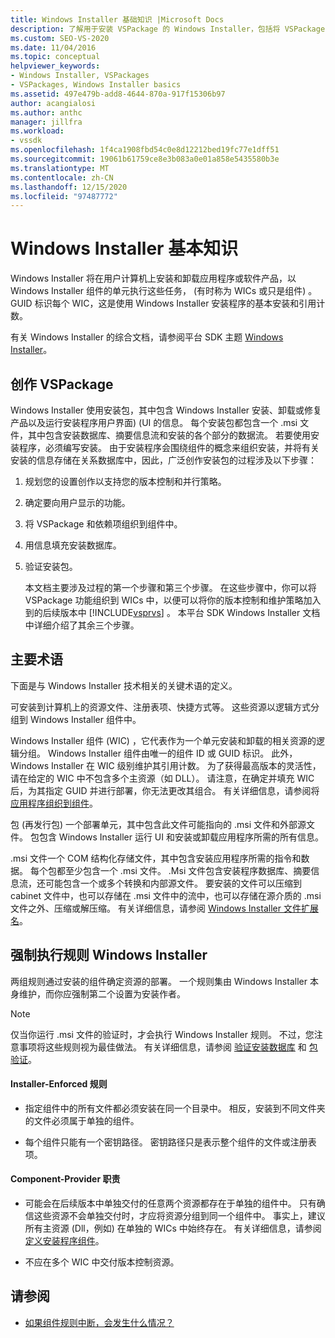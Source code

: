 ```yaml
---
title: Windows Installer 基础知识 |Microsoft Docs
description: 了解用于安装 VSPackage 的 Windows Installer，包括将 VSPackage 功能组织到 Windows Installer 组件中。
ms.custom: SEO-VS-2020
ms.date: 11/04/2016
ms.topic: conceptual
helpviewer_keywords:
- Windows Installer, VSPackages
- VSPackages, Windows Installer basics
ms.assetid: 497e479b-add8-4644-870a-917f15306b97
author: acangialosi
ms.author: anthc
manager: jillfra
ms.workload:
- vssdk
ms.openlocfilehash: 1f4ca1908fbd54c0e8d12212bed19fc77e1dff51
ms.sourcegitcommit: 19061b61759ce8e3b083a0e01a858e5435580b3e
ms.translationtype: MT
ms.contentlocale: zh-CN
ms.lasthandoff: 12/15/2020
ms.locfileid: "97487772"
---
```

# <a name="windows-installer-basics"></a>Windows Installer 基本知识
Windows Installer 将在用户计算机上安装和卸载应用程序或软件产品，以 Windows Installer 组件的单元执行这些任务， (有时称为 WICs 或只是组件) 。 GUID 标识每个 WIC，这是使用 Windows Installer 安装程序的基本安装和引用计数。

 有关 Windows Installer 的综合文档，请参阅平台 SDK 主题 [Windows Installer](/previous-versions/2kt85ked(v=vs.120))。

## <a name="authoring-a-vspackage"></a>创作 VSPackage
 Windows Installer 使用安装包，其中包含 Windows Installer 安装、卸载或修复产品以及运行安装程序用户界面)  (UI 的信息。 每个安装包都包含一个 .msi 文件，其中包含安装数据库、摘要信息流和安装的各个部分的数据流。 若要使用安装程序，必须编写安装。 由于安装程序会围绕组件的概念来组织安装，并将有关安装的信息存储在关系数据库中，因此，广泛创作安装包的过程涉及以下步骤：

1. 规划您的设置创作以支持您的版本控制和并行策略。

2. 确定要向用户显示的功能。

3. 将 VSPackage 和依赖项组织到组件中。

4. 用信息填充安装数据库。

5. 验证安装包。

   本文档主要涉及过程的第一个步骤和第三个步骤。 在这些步骤中，你可以将 VSPackage 功能组织到 WICs 中，以便可以将你的版本控制和维护策略加入到的后续版本中 [!INCLUDE[vsprvs](../../code-quality/includes/vsprvs_md.md)] 。 本平台 SDK Windows Installer 文档中详细介绍了其余三个步骤。

## <a name="key-terms"></a>主要术语
 下面是与 Windows Installer 技术相关的关键术语的定义。

 可安装到计算机上的资源文件、注册表项、快捷方式等。 这些资源以逻辑方式分组到 Windows Installer 组件中。

 Windows Installer 组件 (WIC) ，它代表作为一个单元安装和卸载的相关资源的逻辑分组。 Windows Installer 组件由唯一的组件 ID 或 GUID 标识。 此外，Windows Installer 在 WIC 级别维护其引用计数。 为了获得最高版本的灵活性，请在给定的 WIC 中不包含多个主资源（如 DLL）。 请注意，在确定并填充 WIC 后，为其指定 GUID 并进行部署，你无法更改其组合。 有关详细信息，请参阅将 [应用程序组织到组件](/windows/desktop/Msi/organizing-applications-into-components)。

 包 (再发行包) 一个部署单元，其中包含此文件可能指向的 .msi 文件和外部源文件。 包包含 Windows Installer 运行 UI 和安装或卸载应用程序所需的所有信息。

 .msi 文件一个 COM 结构化存储文件，其中包含安装应用程序所需的指令和数据。 每个包都至少包含一个 .msi 文件。 .Msi 文件包含安装程序数据库、摘要信息流，还可能包含一个或多个转换和内部源文件。 要安装的文件可以压缩到 cabinet 文件中，也可以存储在 .msi 文件中的流中，也可以存储在源介质的 .msi 文件之外、压缩或解压缩。 有关详细信息，请参阅 [Windows Installer 文件扩展名](/windows/desktop/Msi/windows-installer-file-extensions)。

## <a name="windows-installer-rules-enforcement"></a>强制执行规则 Windows Installer
 两组规则通过安装的组件确定资源的部署。 一个规则集由 Windows Installer 本身维护，而你应强制第二个设置为安装作者。

> [!NOTE]
> 仅当你运行 .msi 文件的验证时，才会执行 Windows Installer 规则。 不过，您注意事项将这些规则视为最佳做法。 有关详细信息，请参阅 [验证安装数据库](/windows/desktop/Msi/validating-an-installation-database) 和 [包验证](/windows/desktop/Msi/package-validation)。

#### <a name="installer-enforced-rules"></a>Installer-Enforced 规则

- 指定组件中的所有文件都必须安装在同一个目录中。 相反，安装到不同文件夹的文件必须属于单独的组件。

- 每个组件只能有一个密钥路径。 密钥路径只是表示整个组件的文件或注册表项。

#### <a name="component-provider-responsibilities"></a>Component-Provider 职责

- 可能会在后续版本中单独交付的任意两个资源都存在于单独的组件中。 只有确信这些资源不会单独交付时，才应将资源分组到同一个组件中。 事实上，建议所有主资源 (Dll，例如) 在单独的 WICs 中始终存在。 有关详细信息，请参阅 [定义安装程序组件](/windows/desktop/Msi/defining-installer-components)。

- 不应在多个 WIC 中交付版本控制资源。

## <a name="see-also"></a>请参阅
- [如果组件规则中断，会发生什么情况？](/windows/desktop/Msi/what-happens-if-the-component-rules-are-broken)
